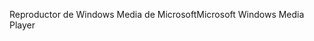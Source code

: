 <span data-ttu-id="c2341-101">Reproductor de Windows Media de Microsoft</span><span class="sxs-lookup"><span data-stu-id="c2341-101">Microsoft Windows Media Player</span></span>